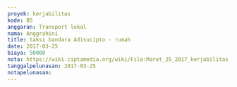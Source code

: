 ```yaml
---
proyek: kerjabilitas
kode: B5
anggaran: Transport lokal
nama: Anggrahini
title: taksi bandara Adisucipto - rumah
date: 2017-03-25
biaya: 50000
nota: https://wiki.ciptamedia.org/wiki/File:Maret_25_2017_kerjabilitas_B5_taksi_bandara_kos_inok797.jpg
tanggalpelunasan: 2017-03-25
notapelunasan:
---
```

